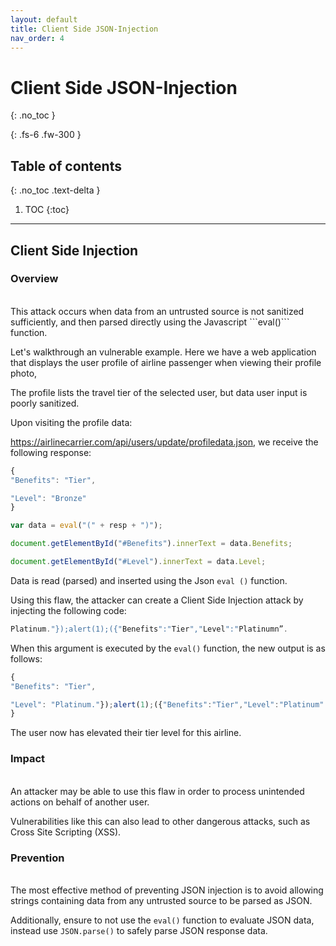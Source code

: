 ```yaml
---
layout: default
title: Client Side JSON-Injection
nav_order: 4
---
```


# Client Side JSON-Injection
{: .no_toc }

{: .fs-6 .fw-300 }

## Table of contents
{: .no_toc .text-delta }

1. TOC
{:toc}

---

## Client Side Injection 


### Overview
<br/>
This attack occurs when data from an untrusted source is not sanitized sufficiently, and then parsed directly using the Javascript ```eval()``` function.

Let's walkthrough an vulnerable example. 
Here we have a web application that displays the user profile of airline passenger when viewing their profile photo,

The profile lists the travel tier of the selected user, but data user input is poorly sanitized. 

Upon visiting the profile data: 

https://airlinecarrier.com/api/users/update/profiledata.json, we receive the following response:

```js
{
"Benefits": "Tier",

"Level": "Bronze"
}

var data = eval("(" + resp + ")");

document.getElementById("#Benefits").innerText = data.Benefits;

document.getElementById("#Level").innerText = data.Level;
```


Data is read (parsed) and inserted using the Json `eval ()` function.


Using this flaw, the attacker can create a Client Side Injection attack by injecting the following code:

```js
Platinum."});alert(1);({"Benefits":"Tier","Level":"Platinumn”.
```

When this argument is executed by the ```eval()``` function, the new output is as follows:

```js
{
"Benefits": "Tier",

"Level": "Platinum."});alert(1);({"Benefits":"Tier","Level":"Platinum"
}
```

The user now has elevated their tier level for this airline.



### Impact
<br/>
An attacker may be able to use this flaw in order to process unintended actions on behalf of another user.  

Vulnerabilities like this can also lead to other dangerous attacks, such as Cross Site Scripting (XSS).

### Prevention
<br/>
The most effective method of preventing JSON injection is to avoid allowing strings containing data from any untrusted source to be parsed as JSON.

Additionally, ensure to not use the ```eval()``` function to evaluate JSON data, instead use ```JSON.parse()``` to safely parse JSON response data. 
